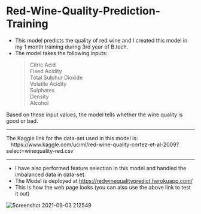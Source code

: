 # Red-Wine-Quality-Prediction-Training

- This model predicts the quality of red wine and I created this model in my 1 month training during 3rd year of B.tech. <br>
- The model takes the following inputs:
  >Citric Acid <br>
  >Fixed Acidity <br>
  >Total Sulphur Dioxide <br>
  >Volatile Acidity <br>
  >Sulphates <br>
  >Density <br>
  >Alcohol <br>
 
Based on these input values, the model tells whether the wine quality is good or bad.

<hr>
The Kaggle link for the data-set used in this model is: <br>
 &nbsp;&nbsp;  https://www.kaggle.com/uciml/red-wine-quality-cortez-et-al-2009?select=winequality-red.csv
 
<hr>

- I have also performed feature selection in this model and handled the imbalanced data in data-set.  <br>
- The Model is deployed at https://redwinequalitypredict.herokuapp.com/<br>
- This is how the web page looks (you can also use the above link to test it out) <br>

![Screenshot 2021-09-03 212549](https://user-images.githubusercontent.com/64833579/132033967-7cee5f9f-a6bc-47d2-98b3-e2b1e82c5be3.jpg)


 




